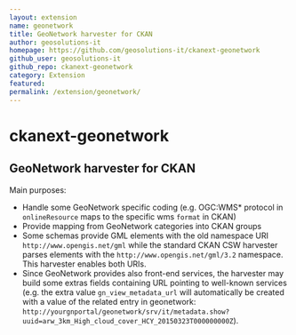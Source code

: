 ```yaml
---
layout: extension
name: geonetwork
title: GeoNetwork harvester for CKAN
author: geosolutions-it
homepage: https://github.com/geosolutions-it/ckanext-geonetwork
github_user: geosolutions-it
github_repo: ckanext-geonetwork
category: Extension
featured: 
permalink: /extension/geonetwork/
---
```



ckanext-geonetwork
==================

GeoNetwork harvester for CKAN
-----------------------------

Main purposes:

-   Handle some GeoNetwork specific coding (e.g. OGC:WMS\* protocol in
    `onlineResource` maps to the specific wms `format` in CKAN)
-   Provide mapping from GeoNetwork categories into CKAN groups
-   Some schemas provide GML elements with the old namespace URI
    `http://www.opengis.net/gml` while the standard CKAN CSW harvester
    parses elements with the `http://www.opengis.net/gml/3.2` namespace.
    This harvester enables both URIs.
-   Since GeoNetwork provides also front-end services, the harvester may
    build some extras fields containing URL pointing to well-known
    services (e.g. the extra value `gn_view_metadata_url` will
    automatically be created with a value of the related entry in
    geonetwork:
    `http://yourgnportal/geonetwork/srv/it/metadata.show?uuid=arw_3km_High_cloud_cover_HCY_20150323T000000000Z`).

